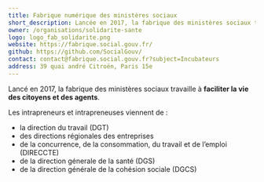 ```yaml
---
title: Fabrique numérique des ministères sociaux
short_description: Lancée en 2017, la fabrique des ministères sociaux travaille à <strong>faciliter la vie des citoyens et des agents</strong>.
owner: /organisations/solidarite-sante
logo: logo_fab_solidarite.png
website: https://fabrique.social.gouv.fr/
github: https://github.com/SocialGouv/
contact: contact@fabrique.social.gouv.fr?subject=Incubateurs
address: 39 quai andré Citroën, Paris 15e
---
```

Lancé en 2017, la fabrique des ministères sociaux travaille à **faciliter la vie des citoyens et des agents**.

Les intrapreneurs et intrapreneuses viennent de :
* la direction du travail (DGT)
* des directions régionales des entreprises
* de la concurrence, de la consommation, du travail et de l’emploi (DIRECCTE)
* de la direction génerale de la santé (DGS)
* de la direction générale de la cohésion sociale (DGCS)
